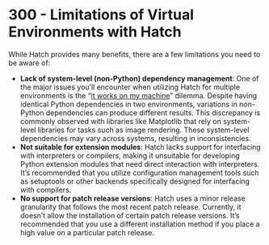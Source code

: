 # 300 - Limitations of Virtual Environments with Hatch

While Hatch provides many benefits, there are a few limitations you need to be aware of:

- **Lack of system-level (non-Python) dependency management**: One of the major issues you’ll encounter when utilizing Hatch for multiple environments is the “[it works on my machine](https://www.activestate.com/blog/how-to-eliminate-works-on-my-machine-issues/)” dilemma. Despite having identical Python dependencies in two environments, variations in non-Python dependencies can produce different results. This discrepancy is commonly observed with libraries like Matplotlib that rely on system-level libraries for tasks such as image rendering. These system-level dependencies may vary across systems, resulting in inconsistencies.
- **Not suitable for extension modules**: Hatch lacks support for interfacing with interpreters or compilers, making it unsuitable for developing Python extension modules that need direct interaction with interpreters. It’s recommended that you utilize configuration management tools such as setuptools or other backends specifically designed for interfacing with compilers.
- **No support for patch release versions**: Hatch uses a minor release granularity that follows the most recent patch release. Currently, it doesn’t allow the installation of certain patch release versions. It’s recommended that you use a different installation method if you place a high value on a particular patch release.